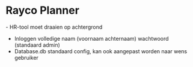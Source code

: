 # Rayco Planner
﻿- HR-tool moet draaien op achtergrond
- Inloggen volledige naam (voornaam achternaam) wachtwoord (standaard admin)
- Database.db standaard config, kan ook aangepast worden naar wens gebruiker
